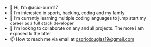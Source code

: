 - 👋 Hi, I’m @acid-burn117
- 👀 I’m interested in sports, hacking, coding and my family
- 🌱 I’m currently learning multiple coding languages to jump start my career as a full stack developer
- 💞️ I’m looking to collaborate on any and all projects.  The more i am exposed to the btter 
- 📫 How to reach me via email at osoriodouglas19@gmail.com

<!---
acid-burn117/acid-burn117 is a ✨ special ✨ repository because its `README.md` (this file) appears on your GitHub profile.
You can click the Preview link to take a look at your changes.
--->
